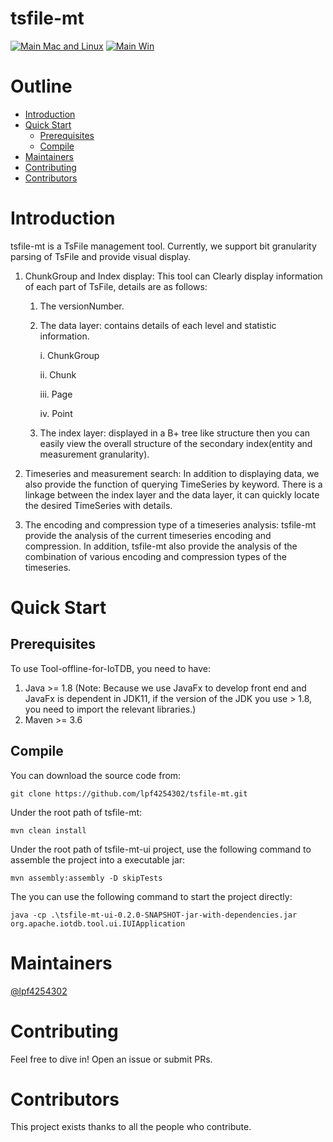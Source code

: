 
# tsfile-mt
[![Main Mac and Linux](https://github.com/apache/iotdb/actions/workflows/main-unix.yml/badge.svg)](https://github.com/apache/iotdb/actions/workflows/main-unix.yml)
[![Main Win](https://github.com/apache/iotdb/actions/workflows/main-win.yml/badge.svg)](https://github.com/apache/iotdb/actions/workflows/main-win.yml)
# Outline
- [Introduction](#Introduction)
- [Quick Start](#quick-start)
    - [Prerequisites](#Prerequisites)
    - [Compile](#Compile)
- [Maintainers](#Maintainers)
- [Contributing](#Contributing)
- [Contributors](#Contributors)
# Introduction
tsfile-mt is a TsFile management tool. Currently, we support bit granularity parsing of TsFile and provide
visual display.
1. ChunkGroup and Index display: This tool can Clearly display information of each part of TsFile, details are as follows:
   1. The versionNumber.
   2. The data layer: contains details of each level and statistic information.
   
      i. ChunkGroup
   
      ii. Chunk
   
      iii. Page
   
      iv. Point
   3. The index layer: displayed in a B+ tree like structure then you can easily view the overall structure of the secondary 
   index(entity and measurement granularity).

2. Timeseries and measurement search: In addition to displaying data, we also provide the function of querying TimeSeries by keyword. There is a linkage
between the index layer and the data layer, it can quickly locate the desired TimeSeries with details.

3. The encoding and compression type of a timeseries analysis: tsfile-mt provide the analysis of the current timeseries encoding and compression. In addition, tsfile-mt also provide the analysis
   of the combination of various encoding and compression types of the timeseries.

# Quick Start
## Prerequisites
To use Tool-offline-for-IoTDB, you need to have:
1. Java >= 1.8 (Note: Because we use JavaFx to develop front end and JavaFx is dependent in JDK11, if the version of
   the JDK you use > 1.8, you need to import the relevant libraries.)
2. Maven >= 3.6
## Compile
You can download the source code from:
```
git clone https://github.com/lpf4254302/tsfile-mt.git
```
Under the root path of tsfile-mt:
```
mvn clean install
```
Under the root path of tsfile-mt-ui project, use the following command to assemble the project into a executable jar:
```
mvn assembly:assembly -D skipTests
```
The you can use the following command to start the project directly:
```
java -cp .\tsfile-mt-ui-0.2.0-SNAPSHOT-jar-with-dependencies.jar org.apache.iotdb.tool.ui.IUIApplication
```

# Maintainers
[@lpf4254302](https://github.com/RichardLitt)
# Contributing
Feel free to dive in! Open an issue or submit PRs.
# Contributors
This project exists thanks to all the people who contribute.
